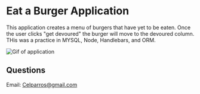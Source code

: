 # Eat a Burger Application

This application creates a menu of burgers that have yet to be eaten. Once the user clicks "get devoured" the burger will move to the devoured column. THis was a practice in MYSQL, Node, Handlebars, and ORM. 

![Gif of application](/public/asssets/burger-beta.gif)

## Questions

Email: Celparros@gmail.com